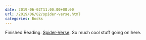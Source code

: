 ```yaml
---
date: 2019-06-02T11:00:00+00:00
url: /2019/06/02/spider-verse.html
categories: Books
---
```

Finished Reading: [Spider-Verse](https://marvel.fandom.com/wiki/Spider-Verse). So much cool stuff going on here.


